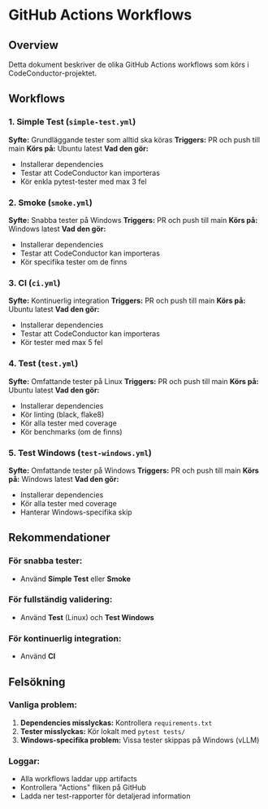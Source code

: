 # GitHub Actions Workflows

## Overview
Detta dokument beskriver de olika GitHub Actions workflows som körs i CodeConductor-projektet.

## Workflows

### 1. Simple Test (`simple-test.yml`)
**Syfte:** Grundläggande tester som alltid ska köras
**Triggers:** PR och push till main
**Körs på:** Ubuntu latest
**Vad den gör:**
- Installerar dependencies
- Testar att CodeConductor kan importeras
- Kör enkla pytest-tester med max 3 fel

### 2. Smoke (`smoke.yml`)
**Syfte:** Snabba tester på Windows
**Triggers:** PR och push till main
**Körs på:** Windows latest
**Vad den gör:**
- Installerar dependencies
- Testar att CodeConductor kan importeras
- Kör specifika tester om de finns

### 3. CI (`ci.yml`)
**Syfte:** Kontinuerlig integration
**Triggers:** PR och push till main
**Körs på:** Ubuntu latest
**Vad den gör:**
- Installerar dependencies
- Testar att CodeConductor kan importeras
- Kör tester med max 5 fel

### 4. Test (`test.yml`)
**Syfte:** Omfattande tester på Linux
**Triggers:** PR och push till main
**Körs på:** Ubuntu latest
**Vad den gör:**
- Installerar dependencies
- Kör linting (black, flake8)
- Kör alla tester med coverage
- Kör benchmarks (om de finns)

### 5. Test Windows (`test-windows.yml`)
**Syfte:** Omfattande tester på Windows
**Triggers:** PR och push till main
**Körs på:** Windows latest
**Vad den gör:**
- Installerar dependencies
- Kör alla tester med coverage
- Hanterar Windows-specifika skip

## Rekommendationer

### För snabba tester:
- Använd **Simple Test** eller **Smoke**

### För fullständig validering:
- Använd **Test** (Linux) och **Test Windows**

### För kontinuerlig integration:
- Använd **CI**

## Felsökning

### Vanliga problem:
1. **Dependencies misslyckas:** Kontrollera `requirements.txt`
2. **Tester misslyckas:** Kör lokalt med `pytest tests/`
3. **Windows-specifika problem:** Vissa tester skippas på Windows (vLLM)

### Loggar:
- Alla workflows laddar upp artifacts
- Kontrollera "Actions" fliken på GitHub
- Ladda ner test-rapporter för detaljerad information
